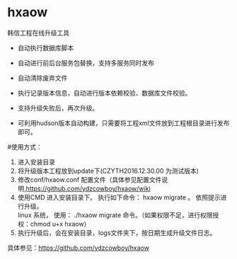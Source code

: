 # hxaow
韩信工程在线升级工具
* 自动执行数据库脚本
* 自动进行前后台服务包替换，支持多服务同时发布
* 自动清除废弃文件
* 执行记录版本信息，自动进行版本依赖校验、数据库文件校验。
* 支持升级失败后，再次升级。

* 可利用hudson版本自动构建，只需要将工程xml文件放到工程根目录进行发布即可。

#使用方式：
1. 进入安装目录
2. 将升级版本工程放到update下(CZYTH2016.12.30.00 为测试版本)
3. 修改conf/hxaow.conf 配置文件（具体参见配置文件说明,https://github.com/ydzcowboy/hxaow/wiki
4. 使用CMD 进入安装目录下。 执行如下命令： hxaow migrate 。  依照提示进行升级。   
   linux 系统， 使用： ./hxaow migrate 命令。（如果权限不足，进行权限授权：chmod u+x hxaow）
5. 执行升级后，会在安装目录，logs文件夹下，按日期生成升级文件日志。

具体参见：https://github.com/ydzcowboy/hxaow
